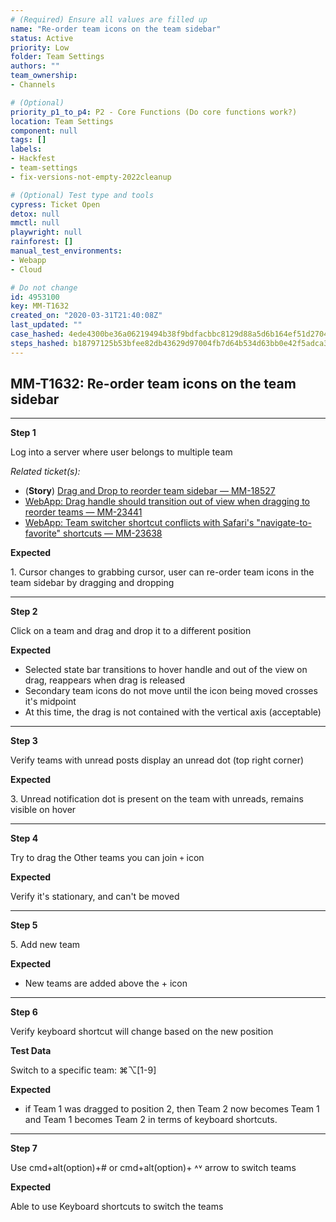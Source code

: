 ```yaml
---
# (Required) Ensure all values are filled up
name: "Re-order team icons on the team sidebar"
status: Active
priority: Low
folder: Team Settings
authors: ""
team_ownership: 
- Channels

# (Optional)
priority_p1_to_p4: P2 - Core Functions (Do core functions work?)
location: Team Settings
component: null
tags: []
labels: 
- Hackfest
- team-settings
- fix-versions-not-empty-2022cleanup

# (Optional) Test type and tools
cypress: Ticket Open
detox: null
mmctl: null
playwright: null
rainforest: []
manual_test_environments: 
- Webapp
- Cloud

# Do not change
id: 4953100
key: MM-T1632
created_on: "2020-03-31T21:40:08Z"
last_updated: ""
case_hashed: 4ede4300be36a06219494b38f9bdfacbbc8129d88a5d6b164ef51d2704cab035a206dd2c6eed7121002a92eee9526e39
steps_hashed: b18797125b53bfee82db43629d97004fb7d64b534d63bb0e42f5adca3c3e5437bf3840eb5d5d7d744bdde8eece66a585
---
```


<!-- (Auto-generated) Based on frontmatter's "key" and "name" -->

## MM-T1632: Re-order team icons on the team sidebar

---

**Step 1**

Log into a server where user belongs to multiple team

_Related ticket(s):_

- (**Story**) [Drag and Drop to reorder team sidebar — MM-18527](https://mattermost.atlassian.net/browse/MM-18527)
- [WebApp: Drag handle should transition out of view when dragging to reorder teams — MM-23441](https://mattermost.atlassian.net/browse/MM-23441)
- [WebApp: Team switcher shortcut conflicts with Safari's "navigate-to-favorite" shortcuts — MM-23638](https://mattermost.atlassian.net/browse/MM-23638)

**Expected**

1\. Cursor changes to grabbing cursor, user can re-order team icons in the team sidebar by dragging and dropping

---

**Step 2**

Click on a team and drag and drop it to a different position

**Expected**

- Selected state bar transitions to hover handle and out of the view on drag, reappears when drag is released
- Secondary team icons do not move until the icon being moved crosses it's midpoint
- At this time, the drag is not contained with the vertical axis (acceptable)

---

**Step 3**

Verify teams with unread posts display an unread dot (top right corner)

**Expected**

3\. Unread notification dot is present on the team with unreads, remains visible on hover

---

**Step 4**

Try to drag the Other teams you can join `+` icon

**Expected**

Verify it's stationary, and can't be moved

---

**Step 5**

5\. Add new team

**Expected**

- New teams are added above the + icon

---

**Step 6**

Verify keyboard shortcut will change based on the new position

**Test Data**

Switch to a specific team: ⌘⌥\[1-9]

**Expected**

- if Team 1 was dragged to position 2, then Team 2 now becomes Team 1 and Team 1 becomes Team 2 in terms of keyboard shortcuts.

---

**Step 7**

Use cmd+alt(option)+# or cmd+alt(option)+ ˄˅ arrow to switch teams

**Expected**

Able to use Keyboard shortcuts to switch the teams
